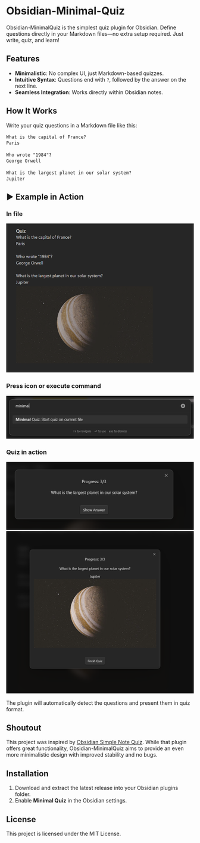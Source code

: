 # Obsidian-Minimal-Quiz

Obsidian-MinimalQuiz is the simplest quiz plugin for Obsidian. Define questions directly in your Markdown files—no extra setup required. Just write, quiz, and learn!

## Features
- **Minimalistic**: No complex UI, just Markdown-based quizzes.
- **Intuitive Syntax**: Questions end with `?`, followed by the answer on the next line.
- **Seamless Integration**: Works directly within Obsidian notes.

## How It Works
Write your quiz questions in a Markdown file like this:

```
What is the capital of France?
Paris

Who wrote "1984"?
George Orwell

What is the largest planet in our solar system?
Jupiter
```
## ▶️ Example in Action
### In file
![prompts in file](src/promptFile.png)

### Press icon or execute command
![command](src/command.png)

### Quiz in action
![quiz](src/lastQuestionQ.png)
![quiz](src/lastQuestionA.png)

The plugin will automatically detect the questions and present them in quiz format.

## Shoutout
This project was inspired by [Obsidian Simple Note Quiz](https://github.com/beginner137/Obsidian-simple-note-quiz). While that plugin offers great functionality, Obsidian-MinimalQuiz aims to provide an even more minimalistic design with improved stability and no bugs.

## Installation
1. Download and extract the latest release into your Obsidian plugins folder.
2. Enable **Minimal Quiz** in the Obsidian settings.

## License
This project is licensed under the MIT License.
